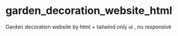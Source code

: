 # garden_decoration_website_html
Garden decoration website by html + tailwind only ui , no responsive

